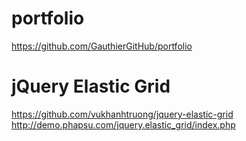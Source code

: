 # portfolio
https://github.com/GauthierGitHub/portfolio


# jQuery Elastic Grid
https://github.com/vukhanhtruong/jquery-elastic-grid
http://demo.phapsu.com/jquery.elastic_grid/index.php
